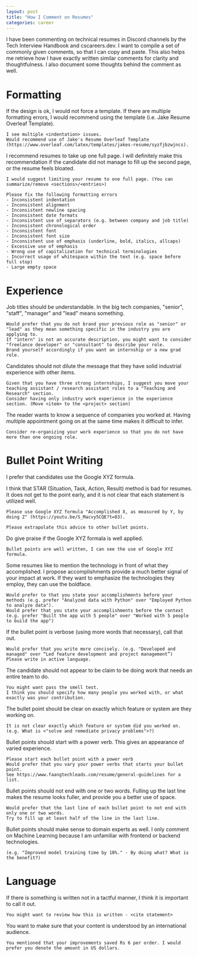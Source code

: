 ```yaml
---
layout: post
title: "How I Comment on Resumes"
categories: career
---
```


I have been commenting on technical resumes in Discord channels by the Tech Interview Handbook and cscareers.dev.
I want to compile a set of commonly given comments, so that I can copy and paste.
This also helps me retrieve how I have exactly written similar comments for clarity and thoughtfulness.
I also document some thoughts behind the comment as well.



# Formatting

If the design is ok, I would not force a template.
If there are multiple formatting errors, I would recommend using the template (i.e. Jake Resume Overleaf Template).

```
I see multiple <indentation> issues.
Would recommend use of Jake's Resume Overleaf Template (https://www.overleaf.com/latex/templates/jakes-resume/syzfjbzwjncs).
```

I recommend resumes to take up one full page.
I will definitely make this recommendation if the candidate did not manage to fill up the second page, or the resume feels bloated.

```
I would suggest limiting your resume to one full page. (You can summarize/remove <sections>/<entries>)
```




```
Please fix the following formatting errors
- Inconsistent indentation
- Inconsistent alignment
- Inconsistent newline spacing
- Inconsistent date formats
- Inconsistent use of separators (e.g. between company and job title)
- Inconsistent chronological order
- Inconsistent font
- Inconsistent font size
- Inconsistent use of emphasis (underline, bold, italics, allcaps)
- Excessive use of emphasis
- Wrong use of capitalization for technical terminologies
- Incorrect usage of whitespace within the text (e.g. space before full stop)
- Large empty space
```



# Experience


Job titles should be understandable.
In the big tech companies, "senior", "staff", "manager" and "lead" means something.

```
Would prefer that you do not brand your previous role as "senior" or "lead" as they mean something specific in the industry you are applying to.
If "intern" is not an accurate description, you might want to consider "freelance developer" or "consultant" to describe your role.
Brand yourself accordingly if you want an internship or a new grad role.
```

Candidates should not dilute the message that they have solid industrial experience with other items.

```
Given that you have three strong internships, I suggest you move your teaching assistant / research assistant roles to a "Teaching and Research" section.
Consider having only industry work experience in the experience section. (Move <item> to the <project> section)
```

The reader wants to know a sequence of companies you worked at.
Having multiple appointment going on at the same time makes it difficult to infer.

```
Consider re-organizing your work experience so that you do not have more than one ongoing role.
```



# Bullet Point Writing

I prefer that candidates use the Google XYZ formula.

I think that STAR (Situation, Task, Action, Result) method is bad for resumes.
It does not get to the point early, and it is not clear that each statement is utilized well.

```
Please use Google XYZ formula "Accomplished X, as measured by Y, by doing Z" (https://youtu.be/S_Macvy5CQE?t=83).

Please extrapolate this advice to other bullet points.
```

Do give praise if the Google XYZ formala is well applied.

```
Bullet points are well written, I can see the use of Google XYZ formula.
```


Some resumes like to mention the technology in front of what they accomplished.
I propose accomplishments provide a much better signal of your impact at work.
If they want to emphasize the technologies they employ, they can use the boldface.

```
Would prefer to that you state your accomplishments before your methods (e.g. prefer "Analyzed data with Python" over "Employed Python to analyze data").
Would prefer that you state your accomplishments before the context (e.g. prefer "Built the app with 5 people" over "Worked with 5 people to build the app")
```


If the bullet point is verbose (using more words that necessary), call that out.

```
Would prefer that you write more concisely. (e.g. "Developed and managed" over “Led feature development and project management”)
Please write in active language.
```


The candidate should not appear to be claim to be doing work that needs an entire team to do.

```
You might want pass the smell test.
I think you should specify how many people you worked with, or what exactly was your contribution.
```


The bullet point should be clear on exactly which feature or system are they working on.

```
It is not clear exactly which feature or system did you worked on. (e.g. What is <"solve and remediate privacy problems">?)
```

Bullet points should start with a power verb.
This gives an appearance of varied experience.

```
Please start each bullet point with a power verb
Would prefer that you vary your power verbs that starts your bullet point.
See https://www.faangtechleads.com/resume/general-guidelines for a list.
```


Bullet points should not end with one or two words. 
Fulling up the last line makes the resume looks fuller, and provide you a better use of space.

```
Would prefer that the last line of each bullet point to not end with only one or two words.
Try to fill up at least half of the line in the last line.
```


Bullet points should make sense to domain experts as well.
I only comment on Machine Learning because I am unfamiliar with frontend or backend technologies.

```
(e.g. "Improved model training time by 10%." - By doing what? What is the benefit?) 
```



# Language

If there is something is written not in a tactful manner, I think it is important to call it out.

```
You might want to review how this is written - <cite statement>
```

You want to make sure that your content is understood by an international audience.

```
You mentioned that your improvements saved Rs 6 per order. I would prefer you denote the amount in US dollars.
```

